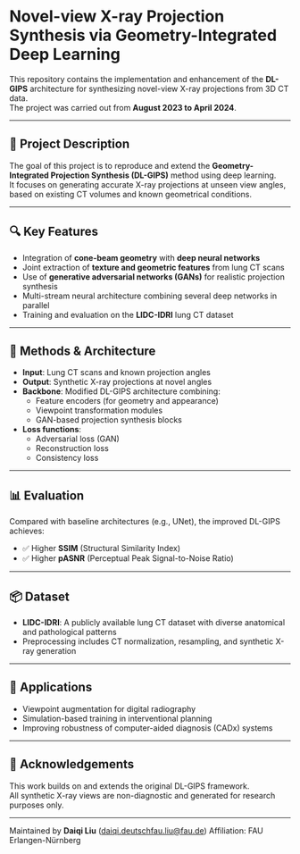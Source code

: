 # Novel-view X-ray Projection Synthesis via Geometry-Integrated Deep Learning

This repository contains the implementation and enhancement of the **DL-GIPS** architecture for synthesizing novel-view X-ray projections from 3D CT data.  
The project was carried out from **August 2023 to April 2024**.

---

## 🧠 Project Description

The goal of this project is to reproduce and extend the **Geometry-Integrated Projection Synthesis (DL-GIPS)** method using deep learning.  
It focuses on generating accurate X-ray projections at unseen view angles, based on existing CT volumes and known geometrical conditions.

---

## 🔍 Key Features

- Integration of **cone-beam geometry** with **deep neural networks**
- Joint extraction of **texture and geometric features** from lung CT scans
- Use of **generative adversarial networks (GANs)** for realistic projection synthesis
- Multi-stream neural architecture combining several deep networks in parallel
- Training and evaluation on the **LIDC-IDRI** lung CT dataset

---

## 🧪 Methods & Architecture

- **Input**: Lung CT scans and known projection angles
- **Output**: Synthetic X-ray projections at novel angles
- **Backbone**: Modified DL-GIPS architecture combining:
  - Feature encoders (for geometry and appearance)
  - Viewpoint transformation modules
  - GAN-based projection synthesis blocks
- **Loss functions**:
  - Adversarial loss (GAN)
  - Reconstruction loss
  - Consistency loss

---

## 📊 Evaluation

Compared with baseline architectures (e.g., UNet), the improved DL-GIPS achieves:

- ✅ Higher **SSIM** (Structural Similarity Index)
- ✅ Higher **pASNR** (Perceptual Peak Signal-to-Noise Ratio)

---

## 📦 Dataset

- **LIDC-IDRI**: A publicly available lung CT dataset with diverse anatomical and pathological patterns  
- Preprocessing includes CT normalization, resampling, and synthetic X-ray generation

---

## 🧩 Applications

- Viewpoint augmentation for digital radiography
- Simulation-based training in interventional planning
- Improving robustness of computer-aided diagnosis (CADx) systems

---

## 📝 Acknowledgements

This work builds on and extends the original DL-GIPS framework.  
All synthetic X-ray views are non-diagnostic and generated for research purposes only.

---

Maintained by **Daiqi Liu** (daiqi.deutschfau.liu@fau.de)
Affiliation: FAU Erlangen-Nürnberg
